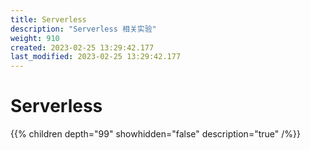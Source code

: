 ```yaml
---
title: Serverless
description: "Serverless 相关实验"
weight: 910
created: 2023-02-25 13:29:42.177
last_modified: 2023-02-25 13:29:42.177
---
```

# Serverless 

{{% children depth="99" showhidden="false" description="true" /%}}




